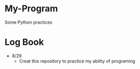 # My-Program
Some Python practices
# Log Book
- 8/29
  - Creat this repository to practice my ability of programing 
